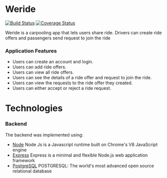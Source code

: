 

#  Weride
 [![Build Status](https://travis-ci.com/Kellswork/Weride.svg?branch=develop)](https://travis-ci.com/Kellswork/Weride)
 [![Coverage Status](https://coveralls.io/repos/github/Kellswork/Weride/badge.svg?branch=develop)](https://coveralls.io/github/Kellswork/Weride?branch=develop)

Weride is a carpooling app that lets users share ride. Drivers can create ride offers and passengers send request to join the ride

### Application Features 
- Users can create an account and login.
- Users can add ride offers.
- Users can view all ride offers.
- Users can see the details of a ride offer and request to join the ride.
- Users can view the requests to the ride offer they created.
- Users can either accept or reject a ride request.

# Technologies

### Backend
The backend was implemented using:

- [Node](https://nodejs.org/en/) Node Js is a Javascript runtime built on Chrome's V8 JavaScript engine
- [Express]() Express is a minimal and flexible Node.js web application framework
- [PostgreSQL]() POSTGRESQL: The world's most advanced open source relational database

